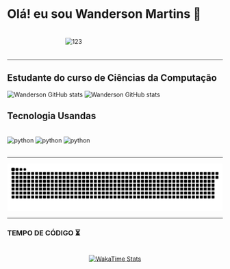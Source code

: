 # Olá! eu sou Wanderson Martins 👋
<div style="display: flex; justify-content: center; align-items: center; padding: 20px;">
  <img src="https://github.com/Wanderson-Martins/Wanderson-Martins/assets/84239851/ded97cdf-04ab-40af-ad9d-ab7d118fd0ff" 
       alt="123" 
       style="width: 50%; max-width: 400px; height: auto;" />
</div>




_________________________________

## Estudante do curso de Ciências da Computação

![Wanderson GitHub stats](https://github-readme-stats.vercel.app/api?username=Wanderson-Martins&theme=blue-green)
![Wanderson GitHub stats](https://github-readme-stats.vercel.app/api/top-langs/?username=Wanderson-Martins&theme=blue-green)<br>

## Tecnologia Usandas 
<div style="display: inline_block"></br>
<img align="center" alt="python" src= "https://img.shields.io/badge/Python-14354C?style=for-the-badge&logo=python&logoColor=white" />
<img align="center" alt="python" src= "https://img.shields.io/badge/MySQL-005C84?style=for-the-badge&logo=mysql&logoColor=white" />
<img align="center" alt="python" src= "https://img.shields.io/badge/Microsoft_Excel-217346?style=for-the-badge&logo=microsoft-excel&logoColor=white" />
</div></br>

_________________________________

![snake gif](https://github.com/Wanderson-Martins/Wanderson-Martins/blob/output/github-contribution-grid-snake-dark.svg)

_________________________________
<h3>TEMPO DE CÓDIGO ⏳</h3>
<div style="display: flex; justify-content: center; align-items: center; padding: 20px;">
  <a href="https://wakatime.com">
    <img src="https://wakatime.com/share/@018efca6-9aea-4224-9c7b-71098e1d157b/2fd5aa29-b102-4f0f-916d-2f57b1af955d.png" 
         alt="WakaTime Stats" 
         style="width: 80%; max-width: 1000px;" />
  </a>
</div>



 


